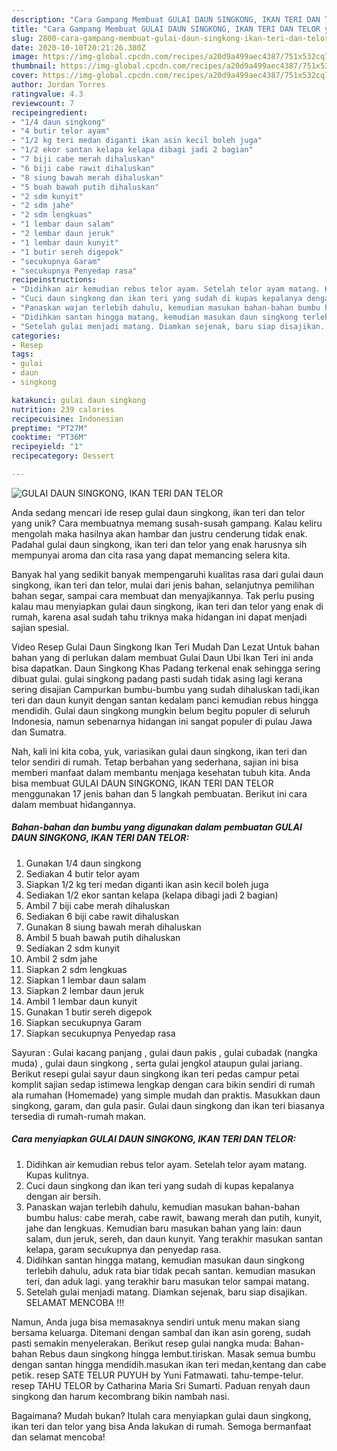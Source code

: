 ```yaml
---
description: "Cara Gampang Membuat GULAI DAUN SINGKONG, IKAN TERI DAN TELOR yang Sempurna"
title: "Cara Gampang Membuat GULAI DAUN SINGKONG, IKAN TERI DAN TELOR yang Sempurna"
slug: 2800-cara-gampang-membuat-gulai-daun-singkong-ikan-teri-dan-telor-yang-sempurna
date: 2020-10-10T20:21:26.380Z
image: https://img-global.cpcdn.com/recipes/a20d9a499aec4387/751x532cq70/gulai-daun-singkong-ikan-teri-dan-telor-foto-resep-utama.jpg
thumbnail: https://img-global.cpcdn.com/recipes/a20d9a499aec4387/751x532cq70/gulai-daun-singkong-ikan-teri-dan-telor-foto-resep-utama.jpg
cover: https://img-global.cpcdn.com/recipes/a20d9a499aec4387/751x532cq70/gulai-daun-singkong-ikan-teri-dan-telor-foto-resep-utama.jpg
author: Jordan Torres
ratingvalue: 4.3
reviewcount: 7
recipeingredient:
- "1/4 daun singkong"
- "4 butir telor ayam"
- "1/2 kg teri medan diganti ikan asin kecil boleh juga"
- "1/2 ekor santan kelapa kelapa dibagi jadi 2 bagian"
- "7 biji cabe merah dihaluskan"
- "6 biji cabe rawit dihaluskan"
- "8 siung bawah merah dihaluskan"
- "5 buah bawah putih dihaluskan"
- "2 sdm kunyit"
- "2 sdm jahe"
- "2 sdm lengkuas"
- "1 lembar daun salam"
- "2 lembar daun jeruk"
- "1 lembar daun kunyit"
- "1 butir sereh digepok"
- "secukupnya Garam"
- "secukupnya Penyedap rasa"
recipeinstructions:
- "Didihkan air kemudian rebus telor ayam. Setelah telor ayam matang. Kupas kulitnya."
- "Cuci daun singkong dan ikan teri yang sudah di kupas kepalanya dengan air bersih."
- "Panaskan wajan terlebih dahulu, kemudian masukan bahan-bahan bumbu halus: cabe merah, cabe rawit, bawang merah dan putih, kunyit, jahe dan lengkuas. Kemudian baru masukan bahan yang lain: daun salam, dun jeruk, sereh, dan daun kunyit. Yang terakhir masukan santan kelapa, garam secukupnya dan penyedap rasa."
- "Didihkan santan hingga matang, kemudian masukan daun singkong terlebih dahulu, aduk rata biar tidak pecah santan. kemudian masukan teri, dan aduk lagi. yang terakhir baru masukan telor sampai matang."
- "Setelah gulai menjadi matang. Diamkan sejenak, baru siap disajikan. SELAMAT MENCOBA !!!"
categories:
- Resep
tags:
- gulai
- daun
- singkong

katakunci: gulai daun singkong 
nutrition: 239 calories
recipecuisine: Indonesian
preptime: "PT27M"
cooktime: "PT36M"
recipeyield: "1"
recipecategory: Dessert

---
```



![GULAI DAUN SINGKONG, IKAN TERI DAN TELOR](https://img-global.cpcdn.com/recipes/a20d9a499aec4387/751x532cq70/gulai-daun-singkong-ikan-teri-dan-telor-foto-resep-utama.jpg)

Anda sedang mencari ide resep gulai daun singkong, ikan teri dan telor yang unik? Cara membuatnya memang susah-susah gampang. Kalau keliru mengolah maka hasilnya akan hambar dan justru cenderung tidak enak. Padahal gulai daun singkong, ikan teri dan telor yang enak harusnya sih mempunyai aroma dan cita rasa yang dapat memancing selera kita.

Banyak hal yang sedikit banyak mempengaruhi kualitas rasa dari gulai daun singkong, ikan teri dan telor, mulai dari jenis bahan, selanjutnya pemilihan bahan segar, sampai cara membuat dan menyajikannya. Tak perlu pusing kalau mau menyiapkan gulai daun singkong, ikan teri dan telor yang enak di rumah, karena asal sudah tahu triknya maka hidangan ini dapat menjadi sajian spesial.

Video Resep Gulai Daun Singkong Ikan Teri Mudah Dan Lezat Untuk bahan bahan yang di perlukan dalam membuat Gulai Daun Ubi Ikan Teri ini anda bisa dapatkan. Daun Singkong Khas Padang terkenal enak sehingga sering dibuat gulai. gulai singkong padang pasti sudah tidak asing lagi kerana sering disajian Campurkan bumbu-bumbu yang sudah dihaluskan tadi,ikan teri dan daun kunyit dengan santan kedalam panci kemudian rebus hingga mendidih. Gulai daun singkong mungkin belum begitu populer di seluruh Indonesia, namun sebenarnya hidangan ini sangat populer di pulau Jawa dan Sumatra.


Nah, kali ini kita coba, yuk, variasikan gulai daun singkong, ikan teri dan telor sendiri di rumah. Tetap berbahan yang sederhana, sajian ini bisa memberi manfaat dalam membantu menjaga kesehatan tubuh kita. Anda bisa membuat GULAI DAUN SINGKONG, IKAN TERI DAN TELOR menggunakan 17 jenis bahan dan 5 langkah pembuatan. Berikut ini cara dalam membuat hidangannya.

<!--inarticleads1-->

##### Bahan-bahan dan bumbu yang digunakan dalam pembuatan GULAI DAUN SINGKONG, IKAN TERI DAN TELOR:

1. Gunakan 1/4 daun singkong
1. Sediakan 4 butir telor ayam
1. Siapkan 1/2 kg teri medan diganti ikan asin kecil boleh juga
1. Sediakan 1/2 ekor santan kelapa (kelapa dibagi jadi 2 bagian)
1. Ambil 7 biji cabe merah dihaluskan
1. Sediakan 6 biji cabe rawit dihaluskan
1. Gunakan 8 siung bawah merah dihaluskan
1. Ambil 5 buah bawah putih dihaluskan
1. Sediakan 2 sdm kunyit
1. Ambil 2 sdm jahe
1. Siapkan 2 sdm lengkuas
1. Siapkan 1 lembar daun salam
1. Siapkan 2 lembar daun jeruk
1. Ambil 1 lembar daun kunyit
1. Gunakan 1 butir sereh digepok
1. Siapkan secukupnya Garam
1. Siapkan secukupnya Penyedap rasa


Sayuran : Gulai kacang panjang , gulai daun pakis , gulai cubadak (nangka muda) , gulai daun singkong , serta gulai jengkol ataupun gulai jariang. Berikut resepi gulai sayur daun singkong ikan teri pedas campur petai komplit sajian sedap istimewa lengkap dengan cara bikin sendiri di rumah ala rumahan (Homemade) yang simple mudah dan praktis. Masukkan daun singkong, garam, dan gula pasir. Gulai daun singkong dan ikan teri biasanya tersedia di rumah-rumah makan. 

<!--inarticleads2-->

##### Cara menyiapkan GULAI DAUN SINGKONG, IKAN TERI DAN TELOR:

1. Didihkan air kemudian rebus telor ayam. Setelah telor ayam matang. Kupas kulitnya.
1. Cuci daun singkong dan ikan teri yang sudah di kupas kepalanya dengan air bersih.
1. Panaskan wajan terlebih dahulu, kemudian masukan bahan-bahan bumbu halus: cabe merah, cabe rawit, bawang merah dan putih, kunyit, jahe dan lengkuas. Kemudian baru masukan bahan yang lain: daun salam, dun jeruk, sereh, dan daun kunyit. Yang terakhir masukan santan kelapa, garam secukupnya dan penyedap rasa.
1. Didihkan santan hingga matang, kemudian masukan daun singkong terlebih dahulu, aduk rata biar tidak pecah santan. kemudian masukan teri, dan aduk lagi. yang terakhir baru masukan telor sampai matang.
1. Setelah gulai menjadi matang. Diamkan sejenak, baru siap disajikan. SELAMAT MENCOBA !!!


Namun, Anda juga bisa memasaknya sendiri untuk menu makan siang bersama keluarga. Ditemani dengan sambal dan ikan asin goreng, sudah pasti semakin menyelerakan. Berikut resep gulai nangka muda: Bahan-bahan Rebus daun singkong hingga lembut.tiriskan. Masak semua bumbu dengan santan hingga mendidih.masukan ikan teri medan,kentang dan cabe petik. resep SATE TELUR PUYUH by Yuni Fatmawati. tahu-tempe-telur. resep TAHU TELOR by Catharina Maria Sri Sumarti. Paduan renyah daun singkong dan harum kecombrang bikin nambah nasi. 

Bagaimana? Mudah bukan? Itulah cara menyiapkan gulai daun singkong, ikan teri dan telor yang bisa Anda lakukan di rumah. Semoga bermanfaat dan selamat mencoba!

